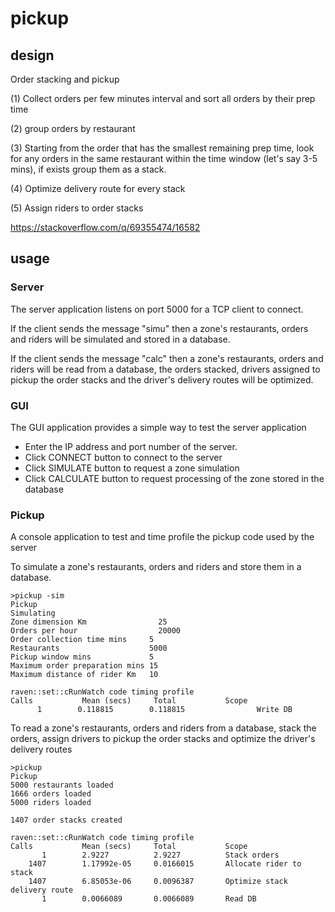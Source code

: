 # pickup

## design
 
  Order stacking and pickup

(1) Collect orders per few minutes interval and sort all orders by their prep time 

(2) group orders by restaurant 

(3) Starting from the order that has the smallest remaining prep time,
 look for any orders in the same restaurant within the time window (let's say 3-5 mins),
 if exists group them as a stack.
 
(4)  Optimize delivery route for every stack

(5)  Assign riders to order stacks

 https://stackoverflow.com/q/69355474/16582
 
 ## usage
 
 ### Server
 
 The server application listens on port 5000 for a TCP client to connect.  
 
 If the client sends the message "simu" then a zone's restaurants, orders and riders
 will be simulated and stored in a database.
 
 If the client sends the message "calc" then a zone's restaurants, orders and riders will be read from a database,
the orders stacked, drivers assigned to pickup the order stacks
and the driver's delivery routes will be optimized.

### GUI

The GUI application provides a simple way to test the server application

- Enter the IP address and port number of the server.
- Click CONNECT button to connect to the server
- Click SIMULATE button to request a zone simulation
- Click CALCULATE button to request processing of the zone stored in the database

### Pickup

A console application to test and time profile the pickup code used by the server
 
 To simulate a zone's restaurants, orders and riders
 and store them in a database.
 
 ```
>pickup -sim
Pickup
Simulating
Zone dimension Km                25
Orders per hour                  20000
Order collection time mins     5
Restaurants                    5000
Pickup window mins             5
Maximum order preparation mins 15
Maximum distance of rider Km   10

raven::set::cRunWatch code timing profile
Calls           Mean (secs)     Total           Scope
       1        0.118815        0.118815                Write DB
```

To read a zone's restaurants, orders and riders from a database,
stack the orders, assign drivers to pickup the order stacks
and optimize the driver's delivery routes


```
>pickup
Pickup
5000 restaurants loaded
1666 orders loaded
5000 riders loaded

1407 order stacks created

raven::set::cRunWatch code timing profile
Calls           Mean (secs)     Total           Scope
       1        2.9227          2.9227          Stack orders
    1407        1.17992e-05     0.0166015       Allocate rider to stack
    1407        6.85053e-06     0.0096387       Optimize stack delivery route
       1        0.0066089       0.0066089       Read DB

```
